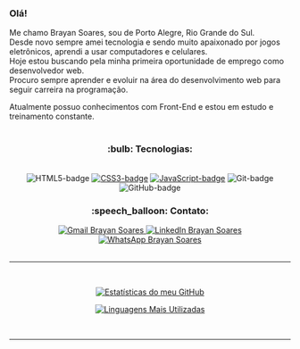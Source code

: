 ### Olá!

Me chamo Brayan Soares, sou de Porto Alegre, Rio Grande do Sul.
<br>
Desde novo sempre amei tecnologia e sendo muito apaixonado por jogos eletrônicos, aprendi a usar computadores e celulares.
<br>
Hoje estou buscando pela minha primeira oportunidade de emprego como desenvolvedor web.
<br>
Procuro sempre aprender e evoluir na área do desenvolvimento web para seguir carreira na programação.
<br>

Atualmente possuo conhecimentos com Front-End e estou em estudo e treinamento constante.
<br>
<br>
<h3 align=center>:bulb: Tecnologias:</h3>
<br>
<div align=center>
<img src="https://img.shields.io/badge/HTML5-E34F26?style=for-the-badge&logo=html5&logoColor=white" alt="HTML5-badge"> <a href="https://desafio-2-css-responsivo.netlify.app/"><img src="https://img.shields.io/badge/CSS3-1572B6?style=for-the-badge&logo=css3&logoColor=white" alt="CSS3-badge"></a> <a href="https://exercicio-menu-login.netlify.app/"><img src="https://img.shields.io/badge/JavaScript-323330?style=for-the-badge&logo=javascript&logoColor=F7DF1E" alt="JavaScript-badge"></a> <img src="https://img.shields.io/badge/GIT-E44C30?style=for-the-badge&logo=git&logoColor=white" alt="Git-badge"> <img src="https://img.shields.io/badge/GitHub-100000?style=for-the-badge&logo=github&logoColor=white" alt="GitHub-badge">

<h3>:speech_balloon: Contato:</h3>
<a href="mailto:brayansoaresdeaguiar@gmail.com"> <img src="https://img.shields.io/badge/Gmail-D14836?style=for-the-badge&logo=gmail&logoColor=white" alt="Gmail Brayan Soares"> </a>
<a href="https://www.linkedin.com/in/brayan-soares/"> <img src="https://img.shields.io/badge/LinkedIn-0077B5?style=for-the-badge&logo=linkedin&logoColor=white" alt="LinkedIn Brayan Soares"> </a>
<a href="https://wa.me/+5551995166522"> <img src="https://img.shields.io/badge/WhatsApp-25D366?style=for-the-badge&logo=whatsapp&logoColor=white" alt="WhatsApp Brayan Soares"> </a>
</div>
<br>
<hr>
<br>

  <div align=center>
    
  [![Estatísticas do meu GitHub](https://github-readme-stats.vercel.app/api?username=CYBERxDOLLY&show_icons=true&theme=transparent)](https://github.com/anuraghazra/github-readme-stats)

  [![Linguagens Mais Utilizadas](https://github-readme-stats.vercel.app/api/top-langs/?username=CYBERxDOLLY&layout=donut)](https://github.com/anuraghazra/github-readme-stats)
  
  </div>
  <br>
  <hr>

